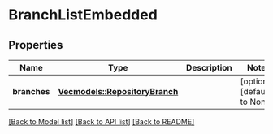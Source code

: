 # BranchListEmbedded

## Properties
Name | Type | Description | Notes
------------ | ------------- | ------------- | -------------
**branches** | [**Vec<models::RepositoryBranch>**](RepositoryBranch.md) |  | [optional] [default to None]

[[Back to Model list]](../README.md#documentation-for-models) [[Back to API list]](../README.md#documentation-for-api-endpoints) [[Back to README]](../README.md)


